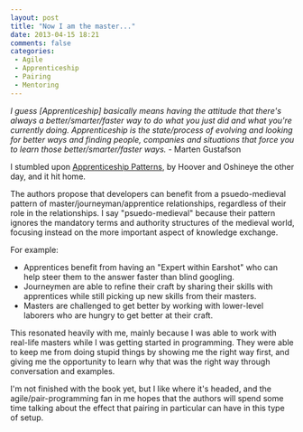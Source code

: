 ```yaml
---
layout: post
title: "Now I am the master..."
date: 2013-04-15 18:21
comments: false
categories: 
 - Agile
 - Apprenticeship
 - Pairing
 - Mentoring
---
```

*I guess [Apprenticeship] basically means having the attitude that there's always a better/smarter/faster way to do what you just did and what you're currently doing. Apprenticeship is the state/process of evolving and looking for better ways and finding people, companies and situations that force you to learn those better/smarter/faster ways.* - Marten Gustafson

I stumbled upon [Apprenticeship Patterns](http://ofps.oreilly.com/titles/9780596518387/introduction.html), by Hoover and Oshineye the other day, and it hit home.

The authors propose that developers can benefit from a psuedo-medieval pattern of master/journeyman/apprentice relationships, regardless of their role in the relationships. I say "psuedo-medieval" because their pattern ignores the mandatory terms and authority structures of the medieval world, focusing instead on the more important aspect of knowledge exchange. 

<!--more-->

For example:

 * Apprentices benefit from having an "Expert within Earshot" who can help steer them to the answer faster than blind googling.
 * Journeymen are able to refine their craft by sharing their skills with apprentices while still picking up new skills from their masters.
 * Masters are challenged to get better by working with lower-level laborers who are hungry to get better at their craft.
 
This resonated heavily with me, mainly because I was able to work with real-life masters while I was getting started in programming. They were able to keep me from doing stupid things by showing me the right way first, and giving me the opportunity to learn why that was the right way through conversation and examples.

I'm not finished with the book yet, but I like where it's headed, and the agile/pair-programming fan in me hopes that the authors will spend some time talking about the effect that pairing in particular can have in this type of setup.
